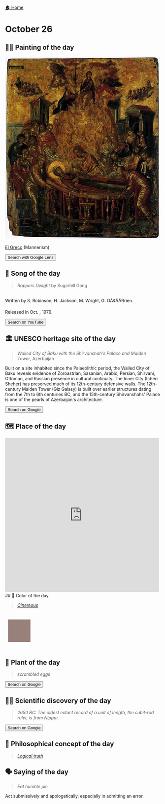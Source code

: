 
[🏠 Home](../../index.md)

# October 26

## 🧑‍🎨 Painting of the day

<img width="600" src="../img/El_Greco_4.jpg">

[El Greco](http://en.wikipedia.org/wiki/El_Greco) (Mannerism)

<button class="btn btn-success"
onclick=" window.open('https://lens.google.com/uploadbyurl?url=https://iretes.github.io/one-a-day/data/img/El_Greco_4.jpg','_blank')">
Search with Google Lens
</button>

## 🎼 Song of the day

> *Rappers Delight*
by Sugarhill Gang

<br />Written by S. Robinson, H. Jackson, M. Wright, G. OÃ¢ÂÂBrien.

Released in Oct. , 1979.

<button class="btn btn-success"
onclick=" window.open('http://www.youtube.com/search?q=Rappers Delight by Sugarhill Gang','_blank')">
Search on YouTube
</button>

## 🏛️ UNESCO heritage site of the day

> *Walled City of Baku with the Shirvanshah's Palace and Maiden Tower*, Azerbaijan

<p>Built on a site inhabited since the Palaeolithic period, the Walled City of Baku reveals evidence of Zoroastrian, Sasanian, Arabic, Persian, Shirvani, Ottoman, and Russian presence in cultural continuity. The Inner City (Icheri Sheher) has preserved much of its 12th-century defensive walls. The 12th-century Maiden Tower (Giz Galasy) is built over earlier structures dating from the 7th to 6th centuries BC, and the 15th-century Shirvanshahs' Palace is one of the pearls of Azerbaijan's architecture.</p>

<button class="btn btn-success"
onclick=" window.open('http://www.google.com/search?q=Walled City of Baku with the Shirvanshah s Palace and Maiden Tower','_blank')">
Search on Google
</button>

## 🗺️ Place of the day

<iframe
src="https://www.mapcrunch.com"
name="mapcrunch"
width="500"
height="500"
allowTransparency="true"
scrolling="no"
frameborder="0"
>
</iframe>
## 🎨 Color of the day

> *[Cinereous](https://en.wikipedia.org/wiki/Cinereous)*

<div style="color:#98817B; font-size: 100px;">&#9632;</div>

## 🌿 Plant of the day

> *scrambled eggs*

<button class="btn btn-success"
onclick=" window.open('http://www.google.com/search?q=scrambled eggs','_blank')">
Search on Google
</button>

## 🧑‍🔬 Scientific discovery of the day

> *2650 BC: The oldest extant record of a unit of length, the cubit-rod ruler, is from Nippur.*

<button class="btn btn-success"
onclick=" window.open('http://www.google.com/search?q=2650 BC: The oldest extant record of a unit of length, the cubit-rod ruler, is from Nippur.','_blank')">
Search on Google
</button>

## 💭 Philosophical concept of the day

> *[Logical truth](https://en.wikipedia.org/wiki/Logical_truth)*

## 🗣️ Saying of the day

> *Eat humble pie*

Act submissively and apologetically, especially in admitting an error.
